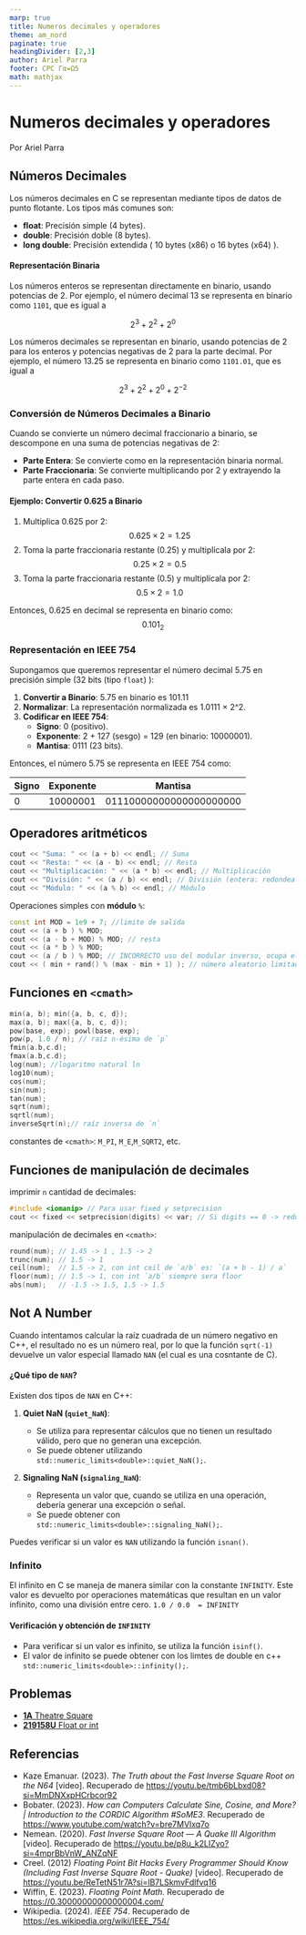```yaml
---
marp: true
title: Numeros decimales y operadores
theme: am_nord
paginate: true
headingDivider: [2,3]
author: Ariel Parra
footer: CPC Γα=Ω5
math: mathjax
---
```


<!-- _class: cover_e -->
<!-- _paginate: "" -->
<!-- _footer: ![](./img/GALLOS_black_rectangle_transparent.png) -->
<!-- _header: ![](./img/GALLO.png) -->

# <!-- fit -->Numeros decimales y operadores

Por Ariel Parra

## Números Decimales 

Los números decimales en C se representan mediante tipos de datos de punto flotante. Los tipos más comunes son:

- **float**: Precisión simple (4 bytes).
- **double**: Precisión doble (8 bytes).
- **long double**: Precisión extendida ( 10 bytes (x86) o 16 bytes (x64) ).

#### Representación Binaria 
Los números enteros se representan directamente en binario, usando potencias de 2. Por ejemplo, el número decimal 13 se representa en binario como `1101`, que es igual a 

$$ 2^3 + 2^2 + 2^0 $$

Los números decimales se representan en binario, usando potencias de 2 para los enteros y potencias negativas de 2 para la parte decimal. Por ejemplo, el número 13.25 se representa en binario como `1101.01`, que es igual a 

$$ 2^3 + 2^2 + 2^0 + 2^{-2} $$

### Conversión de Números Decimales a Binario

Cuando se convierte un número decimal fraccionario a binario, se descompone en una suma de potencias negativas de 2:

- **Parte Entera**: Se convierte como en la representación binaria normal.
- **Parte Fraccionaria**: Se convierte multiplicando por 2 y extrayendo la parte entera en cada paso.

#### Ejemplo: Convertir 0.625 a Binario


1. Multiplica 0.625 por 2: 
$$ 0.625 \times 2 = 1.25 $$
2. Toma la parte fraccionaria restante (0.25) y multiplícala por 2: 
$$ 0.25 \times 2 = 0.5 $$
3. Toma la parte fraccionaria restante (0.5) y multiplícala por 2: 
$$ 0.5 \times 2 = 1.0 $$

Entonces, 0.625 en decimal se representa en binario como: 
$$ 0.101_2 $$

### Representación en IEEE 754

Supongamos que queremos representar el número decimal 5.75 en precisión simple (32 bits (tipo `float`) ):

1. **Convertir a Binario**: 5.75 en binario es 101.11
2. **Normalizar**: La representación normalizada es 1.0111 × 2^2.
3. **Codificar en IEEE 754**:
   - **Signo**: 0 (positivo).
   - **Exponente**: 2 + 127 (sesgo) = 129 (en binario: 10000001).
   - **Mantisa**: 0111 (23 bits).

Entonces, el número 5.75 se representa en IEEE 754 como:

| Signo | Exponente | Mantisa       |
|-------|-----------|---------------|
| 0     | 10000001  | 01110000000000000000000 |

##  Operadores aritméticos

```c++
cout << "Suma: " << (a + b) << endl; // Suma
cout << "Resta: " << (a - b) << endl; // Resta
cout << "Multiplicación: " << (a * b) << endl; // Multiplicación
cout << "División: " << (a / b) << endl; // División (entera: redondea hacia abajo)
cout << "Módulo: " << (a % b) << endl; // Módulo
```
Operaciones simples con **módulo** `%`:
```c++
const int MOD = 1e9 + 7; //limite de salida
cout << (a + b ) % MOD;
cout << (a - b + MOD) % MOD; // resta
cout << (a * b ) % MOD;
cout << (a / b ) % MOD; // INCORRECTO uso del modular inverso, ocupa el teorema de Fermat
cout << ( min + rand() % (max - min + 1) ); // número aleatorio limitado en mínimo y máximo
```

<!-- Mencionar que es importante el uso del parentesis () -->

## Funciones en `<cmath>`

```c++
min(a, b); min({a, b, c, d});
max(a, b); max({a, b, c, d});
pow(base, exp); powl(base, exp);
pow(p, 1.0 / n); // raíz n-ésima de `p`
fmin(a.b,c.d);
fmax(a.b,c.d);
log(num); //logaritmo natural ln
log10(num);
cos(num);   
sin(num);
tan(num);
sqrt(num); 
sqrtl(num);
inverseSqrt(n);// raíz inversa de `n`
``` 

constantes de `<cmath>`:  `M_PI`, `M_E`,`M_SQRT2`, etc. 


## Funciones de manipulación de decimales

imprimir `n` cantidad de decimales:
```c++
#include <iomanip> // Para usar fixed y setprecision
cout << fixed << setprecision(digits) << var; // Si digits == 0 -> redondea.
```

manipulación de decimales en `<cmath>`:
```c++
round(num); // 1.45 -> 1 , 1.5 -> 2
trunc(num); // 1.5 -> 1 
ceil(num);  // 1.5 -> 2, con int ceil de `a/b` es: `(a + b - 1) / a`
floor(num); // 1.5 -> 1, con int `a/b` siempre sera floor 
abs(num);   // -1.5 -> 1.5, 1.5 -> 1.5
```


## Not A Number

Cuando intentamos calcular la raíz cuadrada de un número negativo en C++, el resultado no es un número real, por lo que la función `sqrt(-1)` devuelve un valor especial llamado `NAN` (el cual es una cosntante de C).

#### ¿Qué tipo de `NAN`?

Existen dos tipos de `NAN` en C++:

1. **Quiet NaN (`quiet_NaN`)**: 
   - Se utiliza para representar cálculos que no tienen un resultado válido, pero que no generan una excepción. 
   - Se puede obtener utilizando `std::numeric_limits<double>::quiet_NaN();`.

2. **Signaling NaN (`signaling_NaN`)**: 
   - Representa un valor que, cuando se utiliza en una operación, debería generar una excepción o señal. 
   - Se puede obtener con `std::numeric_limits<double>::signaling_NaN();`.

Puedes verificar si un valor es `NAN` utilizando la función `isnan()`.


### Infinito 

El infinito en C se maneja de manera similar con la constante `INFINITY`. Este valor es devuelto por operaciones matemáticas que resultan en un valor infinito, como una división entre cero. `1.0 / 0.0  = INFINITY` 

#### Verificación y obtención de `INFINITY`

- Para verificar si un valor es infinito, se utiliza la función `isinf()`.
- El valor de infinito se puede obtener con los limtes de double en c++ `std::numeric_limits<double>::infinity();`.


## Problemas
<!-- Answer = ceil(m/a) * ceil(n/a) -->

- [**1A** Theatre Square](https://codeforces.com/contest/1/problem/A)
- [**219158U** Float or int](https://codeforces.com/group/MWSDmqGsZm/contest/219158/problem/U)
## Referencias

- Kaze Emanuar. (2023). *The Truth about the Fast Inverse Square Root on the N64* [video]. Recuperado de <https://youtu.be/tmb6bLbxd08?si=MmDNXxpHCrbcor92>
- Bobater. (2023). *How can Computers Calculate Sine, Cosine, and More? | Introduction to the CORDIC Algorithm #SoME3*. Recuperado de <https://www.youtube.com/watch?v=bre7MVlxq7o>
- Nemean. (2020). *Fast Inverse Square Root — A Quake III Algorithm* [video]. Recuperado de <https://youtu.be/p8u_k2LIZyo?si=4mprBbVnW_ANZqNF>
- Creel. (2012) *Floating Point Bit Hacks Every Programmer Should Know (Including Fast Inverse Square Root - Quake)* [video]. Recuperado de <https://youtu.be/ReTetN51r7A?si=lB7LSkmvFdlfvq16>
- Wiffin, E. (2023). *Floating Point Math*. Recuperado de <https://0.30000000000000004.com/>
- Wikipedia. (2024). *IEEE 754*. Recuperado de <https://es.wikipedia.org/wiki/IEEE_754/>




